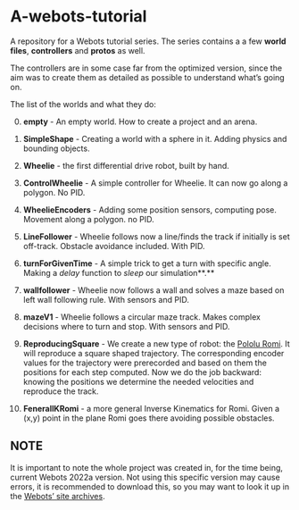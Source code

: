 # A-webots-tutorial
A repository for a Webots tutorial series. The series contains a a few **world files**, **controllers** and **protos** as well.

The controllers are in some case far from the optimized version, since the aim was to create them as detailed as possible to understand what’s going on.

The list of the worlds and what they do:

0. **empty** - An empty world. How to create a project and an arena.

1. **SimpleShape** - Creating a world with a sphere in it. Adding physics and bounding objects.
2. **Wheelie** - the first differential drive robot, built by hand.
3. **ControlWheelie** - A simple controller for Wheelie. It can now go along a polygon. No PID.
4. **WheelieEncoders** - Adding some position sensors, computing pose. Movement along a polygon. no PID.
5. **LineFollower** - Wheelie follows now a line/finds the track if initially is set off-track. Obstacle avoidance included. With PID.
6. **turnForGivenTime** - A simple trick to get a turn with specific angle. Making a *delay* function to *sleep* our simulation**.**
7. **wallfollower** - Wheelie now follows a wall and solves a maze based on left wall following rule. With sensors and PID.
8. **mazeV1** - Wheelie follows a circular maze track. Makes complex decisions where to turn and stop. With sensors and PID.
9. **ReproducingSquare** - We create a new type of robot: the [Pololu Romi](https://www.pololu.com/product/3500/pictures). It will reproduce a square shaped trajectory. The corresponding encoder values for the trajectory were prerecorded and based on them the positions for each step computed. Now we do the job backward: knowing the positions we determine the needed velocities and reproduce the track.
10. **FeneralIKRomi** - a more general Inverse Kinematics for Romi. Given a (x,y) point in the plane Romi goes there avoiding possible obstacles.

## NOTE

It is important to note the whole project was created in, for the time being, current  Webots 2022a version. Not using this specific version may cause errors, it is recommended to download this, so you may want to look it up in the [Webots’ site archives](https://www.cyberbotics.com/doc/blog/menu).
